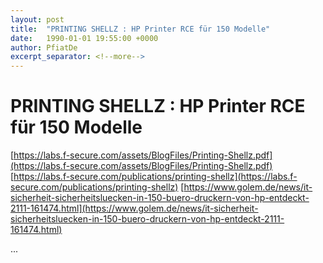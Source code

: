 ```yaml
---
layout: post
title:  "PRINTING SHELLZ : HP Printer RCE für 150 Modelle"
date:   1990-01-01 19:55:00 +0000
author: PfiatDe
excerpt_separator: <!--more-->
---
```


# PRINTING SHELLZ : HP Printer RCE für 150 Modelle
[https://labs.f-secure.com/assets/BlogFiles/Printing-Shellz.pdf](https://labs.f-secure.com/assets/BlogFiles/Printing-Shellz.pdf)
[https://labs.f-secure.com/publications/printing-shellz](https://labs.f-secure.com/publications/printing-shellz)
[https://www.golem.de/news/it-sicherheit-sicherheitsluecken-in-150-buero-druckern-von-hp-entdeckt-2111-161474.html](https://www.golem.de/news/it-sicherheit-sicherheitsluecken-in-150-buero-druckern-von-hp-entdeckt-2111-161474.html)

...
<!--more-->

